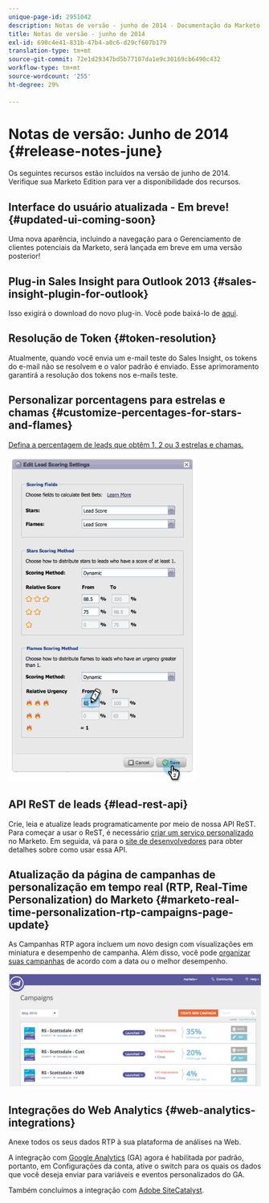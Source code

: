 ```yaml
---
unique-page-id: 2951042
description: Notas de versão - junho de 2014 - Documentação da Marketo - Documentação do produto
title: Notas de versão - junho de 2014
exl-id: 690c4e41-831b-47b4-a0c6-d29cf607b179
translation-type: tm+mt
source-git-commit: 72e1d29347bd5b77107da1e9c30169cb6490c432
workflow-type: tm+mt
source-wordcount: '255'
ht-degree: 29%

---
```


# Notas de versão: Junho de 2014 {#release-notes-june}

Os seguintes recursos estão incluídos na versão de junho de 2014. Verifique sua Marketo Edition para ver a disponibilidade dos recursos.

## Interface do usuário atualizada - Em breve! {#updated-ui-coming-soon}

Uma nova aparência, incluindo a navegação para o Gerenciamento de clientes potenciais da Marketo, será lançada em breve em uma versão posterior!

## Plug-in Sales Insight para Outlook 2013 {#sales-insight-plugin-for-outlook}

Isso exigirá o download do novo plug-in. Você pode baixá-lo de [aqui](/help/marketo/product-docs/marketo-sales-insight/msi-outlook-plugin/install-the-marketo-email-add-in-for-outlook-with-a-registration-code.md).

## Resolução de Token {#token-resolution}

Atualmente, quando você envia um e-mail teste do Sales Insight, os tokens do e-mail não se resolvem e o valor padrão é enviado. Esse aprimoramento garantirá a resolução dos tokens nos e-mails teste.

## Personalizar porcentagens para estrelas e chamas {#customize-percentages-for-stars-and-flames}

[Defina a percentagem de leads que obtêm 1, 2 ou 3 estrelas e chamas.](/help/marketo/product-docs/marketo-sales-insight/msi-for-salesforce/features/stars-and-flames/customize-stars-and-flames.md)

![](assets/image2014-9-22-13-3a50-3a31.png)

## API ReST de leads {#lead-rest-api}

Crie, leia e atualize leads programaticamente por meio de nossa API ReST. Para começar a usar o ReST, é necessário [criar um serviço personalizado](/help/marketo/product-docs/administration/additional-integrations/create-a-custom-service-for-use-with-rest-api.md) no Marketo. Em seguida, vá para o [site de desenvolvedores](https://developers.marketo.com/documentation/rest/) para obter detalhes sobre como usar essa API.

## Atualização da página de campanhas de personalização em tempo real (RTP, Real-Time Personalization) do Marketo {#marketo-real-time-personalization-rtp-campaigns-page-update}

As Campanhas RTP agora incluem um novo design com visualizações em miniatura e desempenho de campanha. Além disso, você pode [organizar suas campanhas](/help/marketo/product-docs/web-personalization/working-with-web-campaigns/sort-web-campaigns-by-latest-or-top-performing.md) de acordo com a data ou o melhor desempenho.

![](assets/image2014-9-22-13-3a50-3a57.png)

## Integrações do Web Analytics {#web-analytics-integrations}

Anexe todos os seus dados RTP à sua plataforma de análises na Web.

A integração com [Google Analytics](/help/marketo/product-docs/web-personalization/reporting-for-web-personalization/web-analytics-integrations/integrate-rtp-with-google-analytics.md) (GA) agora é habilitada por padrão, portanto, em Configurações da conta, ative o switch para os quais os dados que você deseja enviar para variáveis e eventos personalizados do GA.

Também concluímos a integração com [Adobe SiteCatalyst](/help/marketo/product-docs/web-personalization/reporting-for-web-personalization/web-analytics-integrations/integrate-with-adobe-analytics.md).
